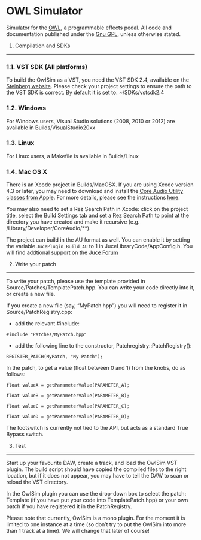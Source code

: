 # OWL Simulator #

Simulator for the [OWL](http://hoxtonowl.com/), a programmable effects pedal. All code and documentation published under the [Gnu GPL](http://www.gnu.org/licenses/gpl-3.0.txt), unless otherwise stated.


1. Compilation and SDKs
-----------------------

### 1.1. VST SDK (All platforms)
To build the OwlSim as a VST, you need the VST SDK 2.4, available on the [Steinberg website](http://www.steinberg.net/en/company/developer.html).
Please check your project settings to ensure the path to the VST SDK is correct. By default it is set to: ~/SDKs/vstsdk2.4

### 1.2. Windows 
For Windows users, Visual Studio solutions (2008, 2010 or 2012) are available in Builds/VisualStudio20xx

### 1.3. Linux
For Linux users, a Makefile is available in Builds/Linux

### 1.4. Mac OS X
There is an Xcode project in Builds/MacOSX.
If you are using Xcode version 4.3 or later, you may need to download and install the [Core Audio Utility classes from Apple](https://developer.apple.com/library/mac/#samplecode/CoreAudioUtilityClasses/Introduction/Intro.html). For more details, please see the instructions [here](http://rawmaterialsoftware.com/viewtopic.php?f=8&t=9546&p=56679#p56677).

You may also need to set a Rez Search Path in Xcode: click on the project title, select the Build Settings tab and set a Rez Search Path to point at the directory you have created and make it recursive (e.g. /Library/Developer/CoreAudio/**).

The project can build in the AU format as well. You can enable it by setting the variable `JucePlugin_Build_AU` to 1 in JuceLibraryCode/AppConfig.h.
You will find addtional support on the [Juce Forum](http://rawmaterialsoftware.com/juce.php)


2. Write your patch
-------------------

To write your patch, please use the template provided in Source/Patches/TemplatePatch.hpp.
You can write your code directly into it, or create a new file.

If you create a new file (say, “MyPatch.hpp”) you will need to register it in Source/PatchRegistry.cpp: 
- add the relevant #include:

```#include "Patches/MyPatch.hpp"```

- add the following line to the constructor, Patchregistry::PatchRegistry():

```REGISTER_PATCH(MyPatch, "My Patch");```

In the patch, to get a value (float between 0 and 1) from the knobs, do as follows: 

```float valueA = getParameterValue(PARAMETER_A);```

```float valueB = getParameterValue(PARAMETER_B);```

```float valueC = getParameterValue(PARAMETER_C);```

```float valueD = getParameterValue(PARAMETER_D);```

The footswitch is currently not tied to the API, but acts as a standard True Bypass switch.


3. Test 
-------

Start up your favourite DAW, create a track, and load the OwlSim VST plugin. The build script should have copied the compiled files to the right location, but if it does not appear, you may have to tell the DAW to scan or reload the VST directory.

In the OwlSim plugin you can use the drop-down box to select the patch: Template (if you have put your code into TemplatePatch.hpp) or your own patch if you have registered it in the PatchRegistry.

Please note that currently, OwlSim is a mono plugin. For the moment it is limited to one instance at a time (so don’t try to put the OwlSim into more than 1 track at a time). We will change that later of course!

